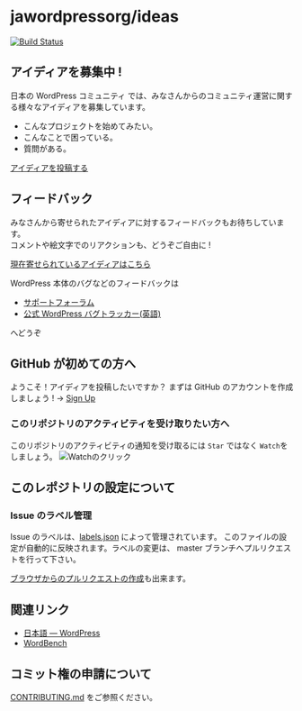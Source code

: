 # jawordpressorg/ideas
[![Build Status](https://travis-ci.org/jawordpressorg/ideas?branch=master)](https://travis-ci.org/jawordpressorg/ideas)

## アイディアを募集中 !

日本の WordPress コミュニティ では、みなさんからのコミュニティ運営に関する様々なアイディアを募集しています。

* こんなプロジェクトを始めてみたい。
* こんなことで困っている。
* 質問がある。

[アイディアを投稿する](https://github.com/jawordpressorg/ideas/issues/new)

## フィードバック

みなさんから寄せられたアイディアに対するフィードバックもお待ちしています。  
コメントや絵文字でのリアクションも、どうぞご自由に !

[現在寄せられているアイディアはこちら](https://github.com/jawordpressorg/ideas/issues)

WordPress 本体のバグなどのフィードバックは

* [サポートフォーラム](https://ja.wordpress.org/support/forum/feedback/)
* [公式 WordPress バグトラッカー(英語)](https://core.trac.wordpress.org)

へどうぞ

## GitHub が初めての方へ

ようこそ！アイディアを投稿したいですか？
まずは GitHub のアカウントを作成しましょう ! -> [Sign Up](https://github.com/join?source=prompt-code)

### このリポジトリのアクティビティを受け取りたい方へ
このリポジトリのアクティビティの通知を受け取るには `Star` ではなく `Watch`をしましょう。
![Watchのクリック](https://www.evernote.com/l/ABUfUQQecFBGgavpKXtINt61pH6iR-IlzXoB/image.png)

## このレポジトリの設定について

### Issue のラベル管理

Issue のラベルは、[labels.json](https://github.com/jawordpressorg/ideas/blob/master/labels.json) によって管理されています。 このファイルの設定が自動的に反映されます。ラベルの変更は、 master ブランチへプルリクエストを行って下さい。

[ブラウザからのプルリクエストの作成](https://github.com/jawordpressorg/ideas/edit/master/labels.json)も出来ます。


## 関連リンク

- [日本語 — WordPress](https://ja.wordpress.org/)
- [WordBench](https://wordbench.org/)

## コミット権の申請について

[CONTRIBUTING.md](CONTRIBUTING.md) をご参照ください。
